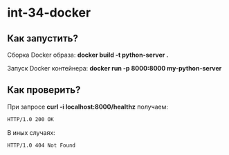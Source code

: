 # int-34-docker
## Как запустить?

Сборка Docker образа: __docker build -t python-server .__

Запуск Docker контейнера: __docker run -p 8000:8000 my-python-server__

## Как проверить?

При запросе __curl -i localhost:8000/healthz__ получаем:
```bash
HTTP/1.0 200 OK
```
В иных случаях:
```bash
HTTP/1.0 404 Not Found
```
